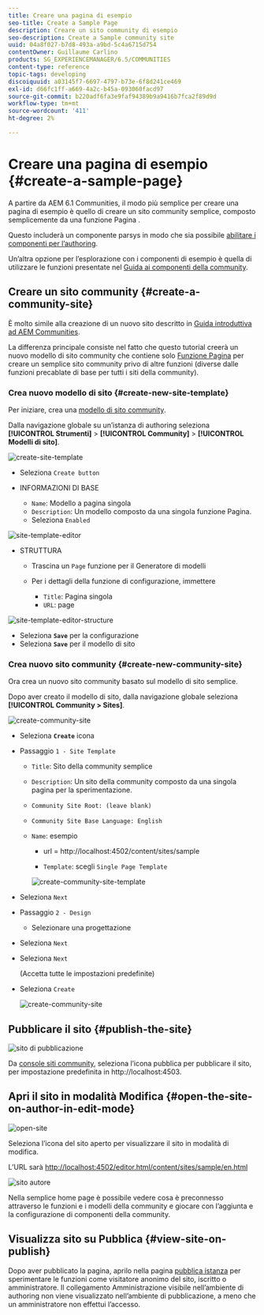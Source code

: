 ```yaml
---
title: Creare una pagina di esempio
seo-title: Create a Sample Page
description: Creare un sito community di esempio
seo-description: Create a Sample community site
uuid: 04a8f027-b7d8-493a-a9bd-5c4a6715d754
contentOwner: Guillaume Carlino
products: SG_EXPERIENCEMANAGER/6.5/COMMUNITIES
content-type: reference
topic-tags: developing
discoiquuid: a03145f7-6697-4797-b73e-6f8d241ce469
exl-id: d66fc1ff-a669-4a2c-b45a-093060facd97
source-git-commit: b220adf6fa3e9faf94389b9a9416b7fca2f89d9d
workflow-type: tm+mt
source-wordcount: '411'
ht-degree: 2%

---
```


# Creare una pagina di esempio {#create-a-sample-page}

A partire da AEM 6.1 Communities, il modo più semplice per creare una pagina di esempio è quello di creare un sito community semplice, composto semplicemente da una funzione Pagina .

Questo includerà un componente parsys in modo che sia possibile [abilitare i componenti per l’authoring](basics.md#accessing-communities-components).

Un’altra opzione per l’esplorazione con i componenti di esempio è quella di utilizzare le funzioni presentate nel [Guida ai componenti della community](components-guide.md).

## Creare un sito community {#create-a-community-site}

È molto simile alla creazione di un nuovo sito descritto in [Guida introduttiva ad AEM Communities](getting-started.md).

La differenza principale consiste nel fatto che questo tutorial creerà un nuovo modello di sito community che contiene solo [Funzione Pagina](functions.md#page-function) per creare un semplice sito community privo di altre funzioni (diverse dalle funzioni precablate di base per tutti i siti della community).

### Crea nuovo modello di sito {#create-new-site-template}

Per iniziare, crea una [modello di sito community](sites.md).

Dalla navigazione globale su un’istanza di authoring seleziona **[!UICONTROL Strumenti]** > **[!UICONTROL Community]** > **[!UICONTROL Modelli di sito]**.

![create-site-template](assets/create-site-template1.png)

* Seleziona `Create button`
* INFORMAZIONI DI BASE

   * `Name`: Modello a pagina singola
   * `Description`: Un modello composto da una singola funzione Pagina.
   * Seleziona `Enabled`

![site-template-editor](assets/site-template-editor.png)

* STRUTTURA

   * Trascina un `Page` funzione per il Generatore di modelli
   * Per i dettagli della funzione di configurazione, immettere

      * `Title`: Pagina singola
      * `URL`: page

![site-template-editor-structure](assets/site-template-editor1.png)

* Seleziona **`Save`** per la configurazione
* Seleziona **`Save`** per il modello di sito

### Crea nuovo sito community {#create-new-community-site}

Ora crea un nuovo sito community basato sul modello di sito semplice.

Dopo aver creato il modello di sito, dalla navigazione globale seleziona **[!UICONTROL Community > Sites]**.

![create-community-site](assets/create-community-site1.png)

* Seleziona **`Create`** icona

* Passaggio `1 - Site Template`

   * `Title`: Sito della community semplice
   * `Description`: Un sito della community composto da una singola pagina per la sperimentazione.
   * `Community Site Root: (leave blank)`
   * `Community Site Base Language: English`
   * `Name`: esempio

      * url = http://localhost:4502/content/sites/sample

      * `Template`: scegli `Single Page Template`

      ![create-community-site-template](assets/create-community-site-template.png)


* Seleziona `Next`
* Passaggio `2 - Design`

   * Selezionare una progettazione

* Seleziona `Next`
* Seleziona `Next`

   (Accetta tutte le impostazioni predefinite)

* Seleziona `Create`

   ![create-community-site](assets/create-community-site.png)

## Pubblicare il sito {#publish-the-site}

![sito di pubblicazione](assets/publish-site.png)

Da [console siti community](sites-console.md), seleziona l’icona pubblica per pubblicare il sito, per impostazione predefinita in http://localhost:4503.

## Apri il sito in modalità Modifica {#open-the-site-on-author-in-edit-mode}

![open-site](assets/open-site.png)

Seleziona l’icona del sito aperto per visualizzare il sito in modalità di modifica.

L’URL sarà [http://localhost:4502/editor.html/content/sites/sample/en.html](http://localhost:4502/editor.html/content/sites/sample/en.html)

![sito autore](assets/author-site.png)

Nella semplice home page è possibile vedere cosa è preconnesso attraverso le funzioni e i modelli della community e giocare con l’aggiunta e la configurazione di componenti della community.

## Visualizza sito su Pubblica {#view-site-on-publish}

Dopo aver pubblicato la pagina, aprilo nella pagina [pubblica istanza](http://localhost:4503/content/sites/sample/en.html) per sperimentare le funzioni come visitatore anonimo del sito, iscritto o amministratore. Il collegamento Amministrazione visibile nell’ambiente di authoring non viene visualizzato nell’ambiente di pubblicazione, a meno che un amministratore non effettui l’accesso.
